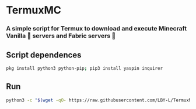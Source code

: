 # TermuxMC
### A simple script for Termux to download and execute Minecraft Vanilla 🧨 servers and Fabric servers 🎇


## Script dependences
```bash
pkg install python3 python-pip; pip3 install yaspin inquirer
```

## Run
```bash
python3 -c "$(wget -qO- https://raw.githubusercontent.com/LBY-L/TermuxMC/main/TermuxMC)" 
```

